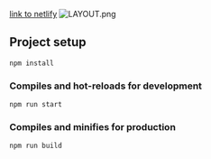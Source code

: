 [link to netlify](https://gallant-euler-b00790.netlify.com/)
![LAYOUT.png](https://raw.githubusercontent.com/greenmoon1558/formula-fe-test/master/Level1_Html&css/resources/homepage.jpg)

## Project setup

```
npm install
```

### Compiles and hot-reloads for development

```
npm run start
```

### Compiles and minifies for production

```
npm run build
```
